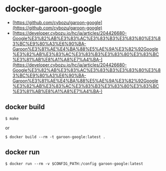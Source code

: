 # docker-garoon-google

- [https://github.com/cybozu/garoon-google](https://github.com/cybozu/garoon-google)
- [https://developer.cybozu.io/hc/ja/articles/204426680-Google%E3%82%AB%E3%83%AC%E3%83%B3%E3%83%80%E3%83%BC%E9%80%A3%E6%90%BA-Garoon%E3%81%AE%E4%BA%88%E5%AE%9A%E3%82%92Google%E3%82%AB%E3%83%AC%E3%83%B3%E3%83%80%E3%83%BC%E3%81%AB%E8%A1%A8%E7%A4%BA-](https://developer.cybozu.io/hc/ja/articles/204426680-Google%E3%82%AB%E3%83%AC%E3%83%B3%E3%83%80%E3%83%BC%E9%80%A3%E6%90%BA-Garoon%E3%81%AE%E4%BA%88%E5%AE%9A%E3%82%92Google%E3%82%AB%E3%83%AC%E3%83%B3%E3%83%80%E3%83%BC%E3%81%AB%E8%A1%A8%E7%A4%BA-)

## docker build

```
$ make
```
or
```
$ docker build --rm -t garoon-google:latest .
```

## docker run
```
$ docker run --rm -v $CONFIG_PATH:/config garoon-google:latest
```

